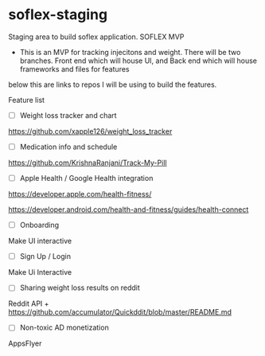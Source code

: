 # soflex-staging
Staging area to build soflex application. 
SOFLEX MVP 
- This is an MVP for tracking injecitons and weight. There will be two branches. 
Front end which will house UI, and Back end which will house frameworks and files for features

below this are links to repos I will be using to build the features.


Feature list

- [ ]  Weight loss tracker and chart

https://github.com/xapple126/weight_loss_tracker

- [ ]  Medication info and schedule

https://github.com/KrishnaRanjani/Track-My-Pill

- [ ]  Apple Health / Google Health integration

https://developer.apple.com/health-fitness/

https://developer.android.com/health-and-fitness/guides/health-connect

- [ ]  Onboarding

Make UI interactive

- [ ]  Sign Up / Login

Make Ui Interactive

- [ ]  Sharing weight loss results on reddit

Reddit API  + 
https://github.com/accumulator/Quickddit/blob/master/README.md

- [ ]  Non-toxic AD monetization

AppsFlyer